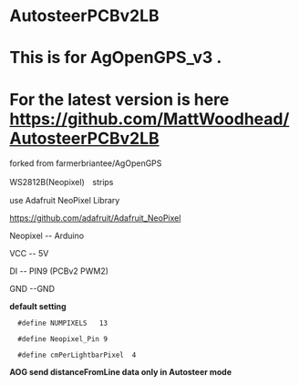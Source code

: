 # AutosteerPCBv2LB

# This is for AgOpenGPS_v3 .
# For the latest version is here https://github.com/MattWoodhead/AutosteerPCBv2LB

forked from farmerbriantee/AgOpenGPS

WS2812B(Neopixel)　strips

use Adafruit NeoPixel Library

https://github.com/adafruit/Adafruit_NeoPixel

Neopixel  -- Arduino

VCC      -- 5V

DI       -- PIN9 (PCBv2 PWM2)

GND     --GND

**default setting**
```
  #define NUMPIXELS   13

  #define Neopixel_Pin 9
  
  #define cmPerLightbarPixel  4
```

**AOG send distanceFromLine data only in Autosteer mode**
